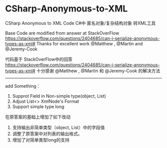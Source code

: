 # CSharp-Anonymous-to-XML
CSharp Anonymous to XML Code
C#中 匿名对象/复杂结构对象 转XML工具

Base Code are modified from answer at StackOverFlow
https://stackoverflow.com/questions/2404685/can-i-serialize-anonymous-types-as-xml#
Thanks for excellent work @Matthew , @Martin and @Jeremy-Cook

代码基于 StackOverFlow中的回答
https://stackoverflow.com/questions/2404685/can-i-serialize-anonymous-types-as-xml#
十分感谢 @Matthew , @Martin 和 @Jeremy-Cook 的解决方法

---
add Something：
1. Supprot Field in Non-simple type(object, List) 
2. Adjust List<> XmlNode's Format
3. Support simple type long

在原答案的基础上增加了如下改动
1. 支持输出非简单类型（object, List）中的字段值
2. 调整了原答案中对列表的输出格式。
3. 增加了对简单类型long的支持
